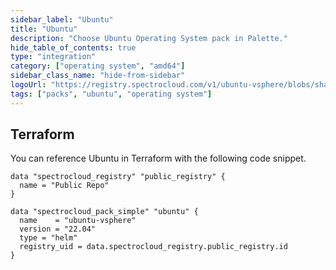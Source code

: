 ```yaml
---
sidebar_label: "Ubuntu"
title: "Ubuntu"
description: "Choose Ubuntu Operating System pack in Palette."
hide_table_of_contents: true
type: "integration"
category: ["operating system", "amd64"]
sidebar_class_name: "hide-from-sidebar"
logoUrl: "https://registry.spectrocloud.com/v1/ubuntu-vsphere/blobs/sha256:09a727f9005b79c69d8e60e12ce130880c63131315b49e7fb4cc44e53d34dc7a?type=image.webp"
tags: ["packs", "ubuntu", "operating system"]
---
```


<PartialsComponent category="packs" name="ubuntu" />

## Terraform

You can reference Ubuntu in Terraform with the following code snippet.

```hcl
data "spectrocloud_registry" "public_registry" {
  name = "Public Repo"
}

data "spectrocloud_pack_simple" "ubuntu" {
  name    = "ubuntu-vsphere"
  version = "22.04"
  type = "helm"
  registry_uid = data.spectrocloud_registry.public_registry.id
}
```
